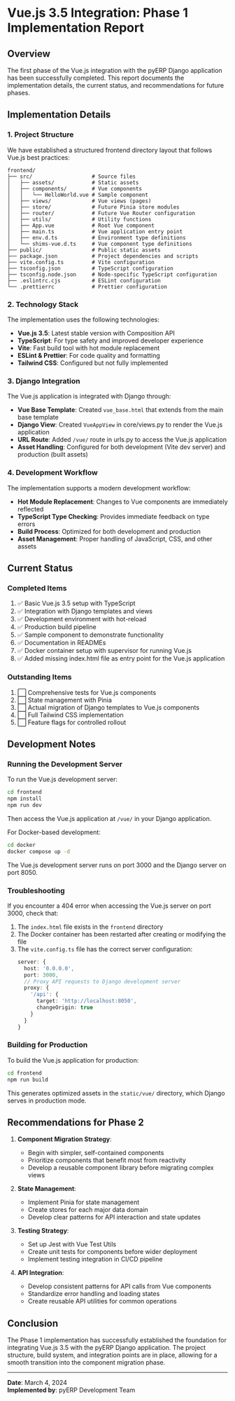 # Vue.js 3.5 Integration: Phase 1 Implementation Report

## Overview

The first phase of the Vue.js integration with the pyERP Django application has been successfully completed. This report documents the implementation details, the current status, and recommendations for future phases.

## Implementation Details

### 1. Project Structure

We have established a structured frontend directory layout that follows Vue.js best practices:

```
frontend/
├── src/                   # Source files
│   ├── assets/            # Static assets
│   ├── components/        # Vue components
│   │   └── HelloWorld.vue # Sample component
│   ├── views/             # Vue views (pages)
│   ├── store/             # Future Pinia store modules
│   ├── router/            # Future Vue Router configuration
│   ├── utils/             # Utility functions
│   ├── App.vue            # Root Vue component
│   ├── main.ts            # Vue application entry point
│   ├── env.d.ts           # Environment type definitions
│   └── shims-vue.d.ts     # Vue component type definitions
├── public/                # Public static assets
├── package.json           # Project dependencies and scripts
├── vite.config.ts         # Vite configuration
├── tsconfig.json          # TypeScript configuration
├── tsconfig.node.json     # Node-specific TypeScript configuration
├── .eslintrc.cjs          # ESLint configuration
└── .prettierrc            # Prettier configuration
```

### 2. Technology Stack

The implementation uses the following technologies:

- **Vue.js 3.5**: Latest stable version with Composition API
- **TypeScript**: For type safety and improved developer experience
- **Vite**: Fast build tool with hot module replacement
- **ESLint & Prettier**: For code quality and formatting
- **Tailwind CSS**: Configured but not fully implemented

### 3. Django Integration

The Vue.js application is integrated with Django through:

- **Vue Base Template**: Created `vue_base.html` that extends from the main base template
- **Django View**: Created `VueAppView` in core/views.py to render the Vue.js application
- **URL Route**: Added `/vue/` route in urls.py to access the Vue.js application
- **Asset Handling**: Configured for both development (Vite dev server) and production (built assets)

### 4. Development Workflow

The implementation supports a modern development workflow:

- **Hot Module Replacement**: Changes to Vue components are immediately reflected
- **TypeScript Type Checking**: Provides immediate feedback on type errors
- **Build Process**: Optimized for both development and production
- **Asset Management**: Proper handling of JavaScript, CSS, and other assets

## Current Status

### Completed Items

1. ✅ Basic Vue.js 3.5 setup with TypeScript
2. ✅ Integration with Django templates and views
3. ✅ Development environment with hot-reload
4. ✅ Production build pipeline
5. ✅ Sample component to demonstrate functionality
6. ✅ Documentation in READMEs
7. ✅ Docker container setup with supervisor for running Vue.js
8. ✅ Added missing index.html file as entry point for the Vue.js application

### Outstanding Items

1. ⬜ Comprehensive tests for Vue.js components
2. ⬜ State management with Pinia
3. ⬜ Actual migration of Django templates to Vue.js components
4. ⬜ Full Tailwind CSS implementation
5. ⬜ Feature flags for controlled rollout

## Development Notes

### Running the Development Server

To run the Vue.js development server:

```bash
cd frontend
npm install
npm run dev
```

Then access the Vue.js application at `/vue/` in your Django application.

For Docker-based development:

```bash
cd docker
docker compose up -d
```

The Vue.js development server runs on port 3000 and the Django server on port 8050.

### Troubleshooting

If you encounter a 404 error when accessing the Vue.js server on port 3000, check that:

1. The `index.html` file exists in the `frontend` directory
2. The Docker container has been restarted after creating or modifying the file
3. The `vite.config.ts` file has the correct server configuration:
   ```typescript
   server: {
     host: '0.0.0.0',
     port: 3000,
     // Proxy API requests to Django development server
     proxy: {
       '/api': {
         target: 'http://localhost:8050',
         changeOrigin: true
       }
     }
   }
   ```

### Building for Production

To build the Vue.js application for production:

```bash
cd frontend
npm run build
```

This generates optimized assets in the `static/vue/` directory, which Django serves in production mode.

## Recommendations for Phase 2

1. **Component Migration Strategy**:
   - Begin with simpler, self-contained components
   - Prioritize components that benefit most from reactivity
   - Develop a reusable component library before migrating complex views

2. **State Management**:
   - Implement Pinia for state management
   - Create stores for each major data domain
   - Develop clear patterns for API interaction and state updates

3. **Testing Strategy**:
   - Set up Jest with Vue Test Utils
   - Create unit tests for components before wider deployment
   - Implement testing integration in CI/CD pipeline

4. **API Integration**:
   - Develop consistent patterns for API calls from Vue components
   - Standardize error handling and loading states
   - Create reusable API utilities for common operations

## Conclusion

The Phase 1 implementation has successfully established the foundation for integrating Vue.js 3.5 with the pyERP Django application. The project structure, build system, and integration points are in place, allowing for a smooth transition into the component migration phase.

---

**Date**: March 4, 2024  
**Implemented by**: pyERP Development Team 